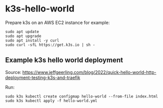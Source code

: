# k3s-hello-world

Prepare k3s on an AWS EC2 instance for example:

    sudo apt update
    sudo apt upgrade
    sudo apt install -y curl
    sudo curl -sfL https://get.k3s.io | sh -

## Example k3s hello world deployment

Source: https://www.jeffgeerling.com/blog/2022/quick-hello-world-http-deployment-testing-k3s-and-traefik

Run:

    sudo k3s kubectl create configmap hello-world --from-file index.html
    sudo k3s kubectl apply -f hello-world.yml
